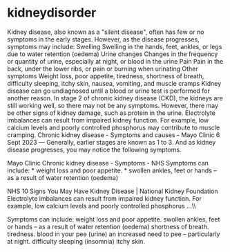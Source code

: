 # kidneydisorder
Kidney disease, also known as a "silent disease", often has few or no symptoms in the early stages. However, as the disease progresses, symptoms may include: 
Swelling
Swelling in the hands, feet, ankles, or legs due to water retention (oedema) 
Urine changes
Changes in the frequency or quantity of urine, especially at night, or blood in the urine 
Pain
Pain in the back, under the lower ribs, or pain or burning when urinating 
Other symptoms
Weight loss, poor appetite, tiredness, shortness of breath, difficulty sleeping, itchy skin, nausea, vomiting, and muscle cramps 
Kidney disease can go undiagnosed until a blood or urine test is performed for another reason. In stage 2 of chronic kidney disease (CKD), the kidneys are still working well, so there may not be any symptoms. However, there may be other signs of kidney damage, such as protein in the urine. 
Electrolyte imbalances can result from impaired kidney function. For example, low calcium levels and poorly controlled phosphorus may contribute to muscle cramping. 
Chronic kidney disease - Symptoms and causes - Mayo Clinic
6 Sept 2023 — Generally, earlier stages are known as 1 to 3. And as kidney disease progresses, you may notice the following symptoms.

Mayo Clinic
Chronic kidney disease - Symptoms - NHS
Symptoms can include: * weight loss and poor appetite. * swollen ankles, feet or hands – as a result of water retention (oedema)

NHS
10 Signs You May Have Kidney Disease | National Kidney Foundation
Electrolyte imbalances can result from impaired kidney function. For example, low calcium levels and poorly controlled phosphorus ...\\\

Symptoms can include:
weight loss and poor appetite.
swollen ankles, feet or hands – as a result of water retention (oedema)
shortness of breath.
tiredness.
blood in your pee (urine)
an increased need to pee – particularly at night.
difficulty sleeping (insomnia)
itchy skin.
